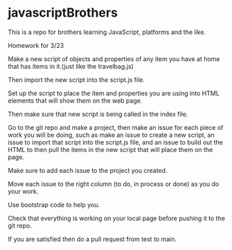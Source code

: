 # javascriptBrothers
This is a repo for brothers learning JavaScript, platforms and the like.

Homework for 3/23


Make a new script of objects and properties of any item you have at home that has items in it.(just like the travelbag.js) 

Then import the new script into the script.js file.

Set up the script to place the item and properties you are using into HTML elements that will show them on the web page.

Then make sure that new script is being called in the index file.

Go to the git repo and make a project, then  make an issue for each piece of work you will be doing, such as make an issue to create a new script, an issue to import that script into the script.js file, and an issue to build out the HTML to then pull the items in the new script that will place them on the page. 

Make sure to add each issue to the project you created.

Move each issue to the right column (to do, in process or done) as you do your work.

Use bootstrap code to help you.

Check that everything is working on your local page before pushing it to the git repo. 

If you are satisfied then do a pull request from test to main.
